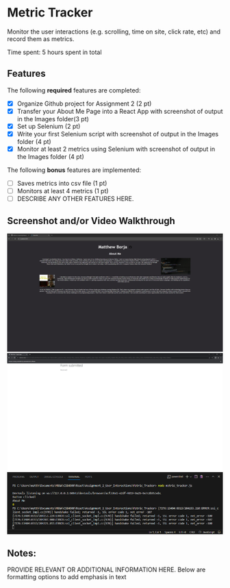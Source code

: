 # Metric Tracker

Monitor the user interactions (e.g. scrolling, time on site, click rate, etc) and record them as metrics.

Time spent: 5 hours spent in total

## Features

The following **required** features are completed:

- [x] Organize Github project for Assignment 2 (2 pt)
- [x] Transfer your About Me Page into a React App with screenshot of output in the Images folder(3 pt)
- [x] Set up Selenium (2 pt)
- [x] Write your first Selenium script with screenshot of output in the Images folder (4 pt)
- [x] Monitor at least 2 metrics using Selenium with screenshot of output in the Images folder (4 pt)

The following **bonus** features are implemented:

- [ ] Saves metrics into csv file (1 pt)
- [ ] Monitors at least 4 metrics (1 pt)
- [ ] DESCRIBE ANY OTHER FEATURES HERE.

## Screenshot and/or Video Walkthrough

<img src="https://github.com/MatthewBorja/Platform_Computing/blob/main/Assignment_2_User_Interactions/Images/AboutMe.PNG?raw=true" title='AboutMePage' width='' alt='AboutMePage' />
<img src="https://github.com/MatthewBorja/Platform_Computing/blob/main/Assignment_2_User_Interactions/Images/Metric_Tracker.PNG?raw=true" title='Selenium Test' alt='Selenium Test' />
<img src="https://github.com/MatthewBorja/Platform_Computing/blob/main/Assignment_2_User_Interactions/Images/AboutMeMetricTracker.PNG?raw=true" title='Metric Tracker' alt='Metric Tracker' />


## Notes:
PROVIDE RELEVANT OR ADDITIONAL INFORMATION HERE. Below are formatting options to add emphasis in text
<!--<ul>
  <li>**Example in bold**</li>
  <li>*Example in italics*</li>
</ul>
-->
